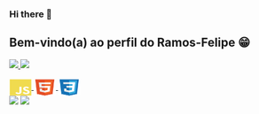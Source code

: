 ### Hi there 👋

## Bem-vindo(a) ao perfil do Ramos-Felipe 😁

 <div>
   <a href="https://github.com/Ramos-Felipe">
   <img height="180em" src="https://github-readme-stats.vercel.app/api?username=Ramos-Felipe&show_icons=true&theme=tokyonight&include_all_commits=true&count_private=true"/>
   <img height="180em" src="https://github-readme-stats.vercel.app/api/top-langs/?username=Ramos-Felipe&layout=compact&langs_count=6&theme=tokyonight"/>
</div>
    
<div style="display: inline_block"><br>
  <img align="center" alt="Js" height="30" width="40" src="https://raw.githubusercontent.com/devicons/devicon/master/icons/javascript/javascript-plain.svg">
  <img align="center" alt="HTML" height="30" width="40" src="https://raw.githubusercontent.com/devicons/devicon/master/icons/html5/html5-original.svg">
  <img align="center" alt="CSS" height="30" width="40" src="https://raw.githubusercontent.com/devicons/devicon/master/icons/css3/css3-original.svg">
</div>
 

 
<div> 
  <a href="https://instagram.com/feelipe.ramos" target="_blank"><img src="https://img.shields.io/badge/-Instagram-%23E4405F?style=for-the-badge&logo=instagram&logoColor=white" target="_blank"></a>
  <a href = "mailto:fenego91@gmail.com"><img src="https://img.shields.io/badge/-Gmail-%23333?style=for-the-badge&logo=gmail&logoColor=white" target="_blank"></a>

